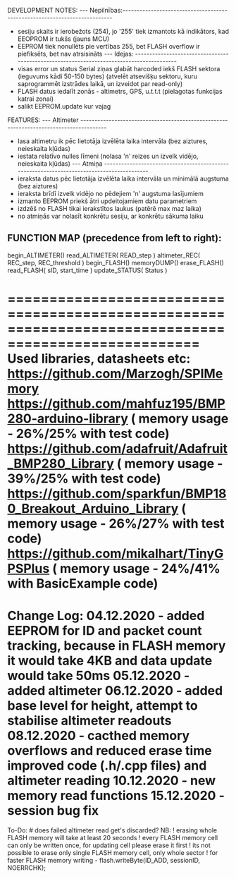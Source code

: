 DEVELOPMENT NOTES:
--- Nepilnības:--------------------------------------------------------------------------
* sesiju skaits ir ierobežots (254), jo '255' tiek izmantots kā indikātors, kad EEOPROM ir tukšs (jauns MCU)
* EEPROM tiek nonullēts pie vertības 255, bet FLASH overflow ir piefiksēts, bet nav atrsisināts
--- Idejas: -----------------------------------------------------------------------------------------
* visas error un status Serial ziņas glabāt harcoded iekš FLASH sektora (ieguvums kādi 50-150 bytes)
  (atvelēt atsevišķu sektoru, kuru saprogrammēt izstrādes laikā, un izveidot par read-only)
* FLASH datus iedalīt zonās - altimetrs, GPS, u.t.t.t (pielagotas funkcijas katrai zonai)
* salikt EEPROM.update kur vajag


FEATURES:
--- Altimeter ---------------------------------------------------------------------------------------
* lasa altimetru ik pēc lietotāja izvēlēta laika intervāla (bez aiztures, neieskaita kļūdas)
* iestata relatīvo nulles līmeni (nolasa 'n' reizes un izvelk vidējo, neieskaita kļūdas)
--- Atmiņa ------------------------------------------------------------------------------------------
* ieraksta datus pēc lietotāja izvēlēta laika intervāla un minimālā augstuma (bez aiztures)
* ieraksta brīdī izvelk vidējo no pēdejiem 'n' augstuma lasījumiem
* izmanto EEPROM priekš ātri updeitojamiem datu parametriem
* izdzēš no FLASH tikai ierakstītos laukus (patērē max maz laika)
* no atmiņās var nolasīt konkrētu sesiju, ar konkrētu sākuma laiku


FUNCTION MAP (precedence from left to right):
-----------------------------------------------------------------------------------------------------
begin_ALTIMETER()	read_ALTIMETER( READ_step )
			altimeter_REC( REC_step, REC_threshold )
begin_FLASH()	memoryDUMP()
		erase_FLASH()
		read_FLASH( sID, start_time )
update_STATUS( Status )
			

=====================================================================================================
   Used libraries, datasheets etc:
      https://github.com/Marzogh/SPIMemory 
      https://github.com/mahfuz195/BMP280-arduino-library ( memory usage - 26%/25% with test code)
      https://github.com/adafruit/Adafruit_BMP280_Library ( memory usage - 39%/25% with test code)
      https://github.com/sparkfun/BMP180_Breakout_Arduino_Library ( memory usage - 26%/27% with test code)
      https://github.com/mikalhart/TinyGPSPlus ( memory usage - 24%/41% with BasicExample code)
=====================================================================================================
   Change Log:
   04.12.2020 - added EEPROM for ID and packet count tracking, because 
                in FLASH memory it would take 4KB and data update would take 50ms
   05.12.2020 - added altimeter
   06.12.2020 - added base level for height, attempt to stabilise altimeter readouts
   08.12.2020 - cacthed memory overflows and reduced erase time
		improved code (.h/.cpp files) and altimeter reading
   10.12.2020 - new memory read functions
   15.12.2020 - session bug fix
=====================================================================================================
   To-Do:
      # does failed altimeter read get's discarded?
   NB:
      ! erasing whole FLASH memory will take at least 20 seconds
      ! every FLASH memory cell can only be written once, for updating cell please erase it first
      ! its not possible to erase only single FLASH memory cell, only whole sector
      ! for faster FLASH memory writing - flash.writeByte(ID_ADD, sessionID, NOERRCHK);